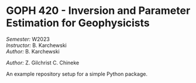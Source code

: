 # GOPH 420 - Inversion and Parameter Estimation for Geophysicists

*Semester:* W2023  
*Instructor:* B. Karchewski  
*Author:* B. Karchewski

*Author:* Z. Gilchrist
          C. Chineke

An example repository setup for a simple Python package.
